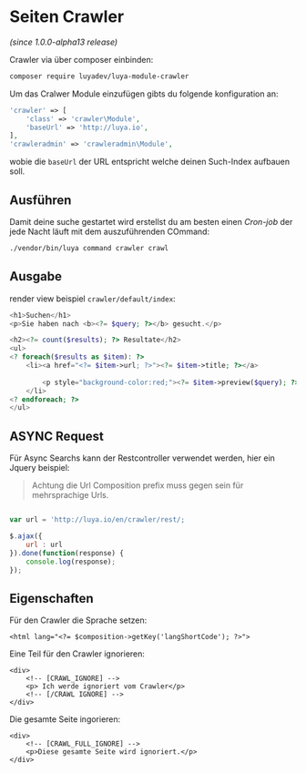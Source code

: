 Seiten Crawler
==============

*(since 1.0.0-alpha13 release)*

Crawler via über composer einbinden:

```sh
composer require luyadev/luya-module-crawler
```


Um das Cralwer Module einzufügen gibts du folgende konfiguration an:

```php
'crawler' => [
    'class' => 'crawler\Module',
    'baseUrl' => 'http://luya.io',
],
'crawleradmin' => 'crawleradmin\Module',
```

wobie die `baseUrl` der URL entspricht welche deinen Such-Index aufbauen soll.

Ausführen
---------

Damit deine suche gestartet wird erstellst du am besten einen *Cron-job* der jede Nacht läuft mit dem auszuführenden COmmand:

```sh
./vendor/bin/luya command crawler crawl
```

Ausgabe
-------

render view beispiel `crawler/default/index`:

```php
<h1>Suchen</h1>
<p>Sie haben nach <b><?= $query; ?></b> gesucht.</p>

<h2><?= count($results); ?> Resultate</h2>
<ul>
<? foreach($results as $item): ?>
    <li><a href="<?= $item->url; ?>"><?= $item->title; ?></a>
    
        <p style="background-color:red;"><?= $item->preview($query); ?></p>
    </li>
<? endforeach; ?>
</ul>
```


ASYNC Request
--------------

Für Async Searchs kann der Restcontroller verwendet werden, hier ein Jquery beispiel:

> Achtung die Url Composition prefix muss gegen sein für mehrsprachige Urls.

```javascript

var url = 'http://luya.io/en/crawler/rest/;

$.ajax({
	url : url 
}).done(function(response) {
	console.log(response);
});
```

Eigenschaften
------------------

Für den Crawler die Sprache setzen:

```
<html lang="<?= $composition->getKey('langShortCode'); ?>">
```

Eine Teil für den Crawler ignorieren:

```
<div>
	<!-- [CRAWL_IGNORE] -->
	<p> Ich werde ignoriert vom Crawler</p>
	<!-- [/CRAWL IGNORE] -->
</div>
```

Die gesamte Seite ingorieren:

```
<div>
	<!-- [CRAWL_FULL_IGNORE] --> 
	<p>Diese gesamte Seite wird ignoriert.</p>
</div>